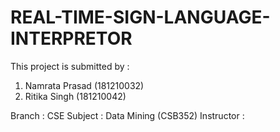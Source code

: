 # REAL-TIME-SIGN-LANGUAGE-INTERPRETOR

This project is submitted by :
1. Namrata Prasad (181210032)
2. Ritika Singh   (181210042)

  Branch     : CSE
  Subject    : Data Mining (CSB352)
  Instructor :
